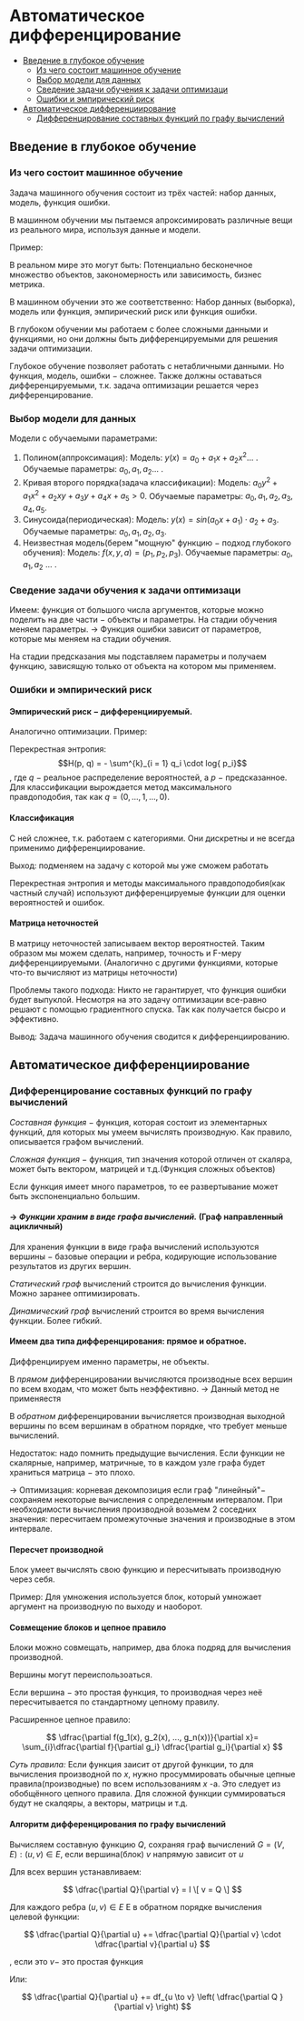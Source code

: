# Автоматическое дифференцирование

- [Введение в глубокое обучение](#Введение-в-глубокое-обучение)
  - [Из чего состоит машинное обучение](#Из-чего-состоит-машинное-обучение)
  - [Выбор модели для данных](#выбор-модели-для-данных)
  - [Сведение задачи обучения к задачи оптимизаци](#сведение-задачи-обучения-к-задачи-оптимизаци)
  - [Ошибки и эмпирический риск](#ошибки-и-эмпирический-риск)
- [Автоматическое дифференциирование](#Автоматическое-дифференциирование)
  - [Дифференцирование составных функций по графу вычислений](#Дифференцирование-составных-функций-по-графу-вычислений)


## Введение в глубокое обучение

### Из чего состоит машинное обучение
Задача машинного обучения состоит из трёх частей: набор данных, модель, функция ошибки.

В машинном обучении мы пытаемся апроксимировать различные вещи из реального мира, 
используя данные и модели.

Пример:

В реальном мире это могут быть: Потенциально бесконечное множество объектов, 
закономерность или зависимость, бизнес метрика.

В машинном обучении это же соответственно: Набор данных (выборка), модель или функция, 
эмпирический риск или функция ошибки.

В глубоком обучении мы работаем с более сложными данными и функциями, но они должны 
быть дифференцируемыми для решения задачи оптимизации.

Глубокое обучение позволяет работать с нетабличными данными. 
Но функция, модель, ошибки $-$ сложнее. Также должны оставаться дифференцируемыми, 
т.к. задача оптимизации решается через дифференцирование.

### Выбор модели для данных

Модели с обучаемыми параметрами:
1. Полином(аппроксимация):
   Модель: $y(x) = a_0 + a_1 x + a_2 x ^ 2$... .
   Обучаемые параметры: $a_0, a_1, a_2$... .
2. Кривая второго порядка(задача классификации):
   Модель: $a_0 y^2 + a_1 x^2 + a_2 xy + a_3 y + a_4 x + a_5 > 0$.
   Обучаемые параметры: $a_0, a_1, a_2, a_3, a_4, a_5$.
3. Синусоида(периодическая):
   Модель: $y(x) = sin(a_0 x + a_1) \cdot a_2 + a_3$.
   Обучаемые параметры: $a_0, a_1, a_2, a_3$.
4. Неизвестная модель(берем "мощную" функцию $-$ подход глубокого обучения):
   Модель: $f(x, y, a) = (p_1, p_2, p_3)$.
   Обучаемые параметры: $a_0, a_1, a_2$ ... .

### Сведение задачи обучения к задачи оптимизаци

Имеем: функция от большого числа аргументов, которые можно поделить на две части 
$-$ объекты и параметры. На стадии обучения меняем параметры. $\to$ Функция ошибки 
зависит от параметров, которые мы меняем на стадии обучения.

На стадии предсказания мы подставляем параметры и получаем функцию, зависящую только 
от объекта на котором мы применяем.

### Ошибки и эмпирический риск

#### Эмпирический риск $-$ дифференциируемый.
Аналогично оптимизации.
Пример: 

Перекрестная энтропия: $$H(p, q) = - \sum^{k}_{i = 1} q_i \cdot log{ p_i}$$, где $q$ $-$
реальное распределение вероятностей, а $p$ $-$ предсказанное. Для классификации 
вырождается метод максимального правдоподобия, так как $q = (0, ..., 1, ..., 0)$.

#### Классификация 

С ней сложнее, т.к. работаем с категориями. Они дискретны и не всегда применимо дифференциирование.

Выход: подменяем на задачу с которой мы уже сможем работать

Перекрестная энтропия и методы максимального правдоподобия(как частный случай) 
используют дифференцируемые функции для оценки вероятностей и ошибок.

#### Матрица неточностей

В матрицу неточностей записываем вектор вероятностей.
Таким образом мы можем сделать, например, точность и F-меру дифференциируемыми.
(Аналогично с другими функциями, которые что-то вычисляют из матрицы неточности)

Проблемы такого подхода: Никто не гарантирует, что функция ошибки будет выпуклой.
Несмотря на это задачу оптимизации все-равно решают с помощью градиентного спуска.
Так как получается бысро и эффективно.

Вывод: Задача машинного обучения сводится к дифференциированию.

## Автоматическое дифференциирование

### Дифференцирование составных функций по графу вычислений

*Составная функция* $-$ функция, которая состоит из элементарных функций, 
для которых мы умеем вычислять производную. Как правило, описывается графом вычислений.

*Сложная функция* $-$ функция, тип значения которой отличен от скаляра, 
может быть вектором, матрицей и т.д.(Функция сложных объектов)

Если функция имеет много параметров, то ее развертывание может быть экспоненциально большим.

#### $\to$ *Функции храним в виде графа вычислений.* (Граф направленный ацикличный)

Для хранения функции в виде графа вычислений используются вершины $-$ базовые операции и 
ребра, кодирующие использование результатов из других вершин.

*Статический граф* вычислений строится до вычисления функции. Можно заранее оптимизировать.

*Динамический граф* вычислений строится во время вычисления функции. Более гибкий.

#### Имеем два типа дифференцирования: прямое и обратное.

Диффренциируем именно параметры, не объекты.

В *прямом* дифференцировании вычисляются производные всех вершин по всем входам, 
что может быть неэффективно. $\to$ Данный метод не применяестя

В *обратном* дифференцировании вычисляется производная выходной вершины по всем вершинам
в обратном порядке, что требует меньше вычислений. 

Недостаток: надо помнить предыдущие вычисления. Если функции не скалярные, например, 
матричные, то в каждом узле графа будет храниться матрица $-$ это плохо. 

$\to$ Оптимизация: корневая декомпозиция если граф "линейный"$-$ сохраняем некоторые 
вычисления с определенным интервалом. При необходимости вычисления производной возьмем 
2 соседних значения: пересчитаем промежуточные значения и производные в этом интервале. 

#### Пересчет производной

Блок умеет вычислять свою функцию и пересчитывать производную через себя.

Пример: Для умножения используется блок, который умножает аргумент на производную по 
выходу и наоборот.

#### Совмещение блоков и цепное правило

Блоки можно совмещать, например, два блока подряд для вычисления производной.

Вершины могут переиспользоаться.

Если вершина  $-$ это простая функция, то производная через неё пересчитывается по
стандартному цепному правилу.

Расширенное цепное правило:

$$
\dfrac{\partial f(g_1(x), g_2(x), ..., g_n(x))}{\partial x}= \sum_{i}\dfrac{\partial f}{\partial g_i} \dfrac{\partial g_i}{\partial x}
$$

*Суть правила:* Если функция заисит от другой функции, то для вычисления производной по $x$, 
нужно просуммировать обычные цепные правила(производные) по всем использованиям $x$ -а.
Это следует из обобщённого цепного правила. Для сложной функции
суммироваться будут не скалqяры, а векторы, матрицы и т.д.

#### Алгоритм дифференцирования по графу вычислений

Вычисляем составную функцию $Q$, сохраняя граф вычислений $G = (V, E) : (u, v) \in Е$, если вершина(блок) $v$ напрямую зависит от $u$

Для всех вершин устанавливаем:

$$
\dfrac{\partial Q}{\partial v} = I \[ v = Q \]
$$

Для каждого ребра $(u, v) \in Е$ Е в обратном порядке вычисления целевой функции:

$$
\dfrac{\partial Q}{\partial u} += \dfrac{\partial Q}{\partial v} \cdot \dfrac{\partial v}{\partial u}
$$

, если это $v -$ это простая функция

Или:

$$
\dfrac{\partial Q}{\partial u} += df_{u \to v} \left( \dfrac{\partial Q }{\partial v} \right)
$$


